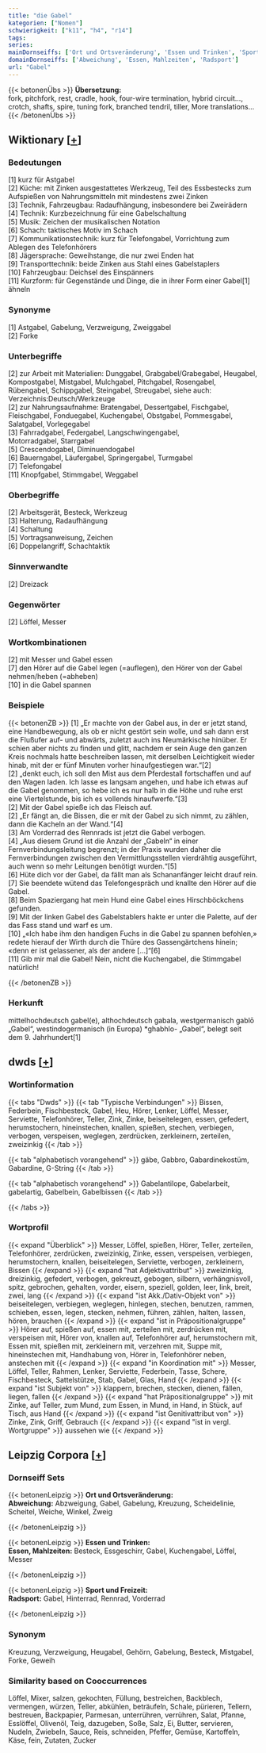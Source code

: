 ```yaml
---
title: "die Gabel"
kategorien: ["Nomen"]
schwierigkeit: ["k11", "h4", "r14"]
tags:
series:
mainDornseiffs: ['Ort und Ortsveränderung', 'Essen und Trinken', 'Sport und Freizeit']
domainDornseiffs: ['Abweichung', 'Essen, Mahlzeiten', 'Radsport']
url: "Gabel"
---
```


{{< betonenÜbs >}}
**Übersetzung:**  
fork, pitchfork, rest, cradle, hook, four-wire termination, hybrid circuit..., crotch, shafts, spire, tuning fork, branched tendril, tiller, More translations...  
{{< /betonenÜbs >}}

## Wiktionary [[+](https://de.wiktionary.org/wiki/Gabel)]

### Bedeutungen
[1] kurz für Astgabel  
[2] Küche: mit Zinken ausgestattetes Werkzeug, Teil des Essbestecks zum Aufspießen von Nahrungsmitteln mit mindestens zwei Zinken  
[3] Technik, Fahrzeugbau: Radaufhängung, insbesondere bei Zweirädern  
[4] Technik: Kurzbezeichnung für eine Gabelschaltung  
[5] Musik: Zeichen der musikalischen Notation  
[6] Schach: taktisches Motiv im Schach  
[7] Kommunikationstechnik: kurz für Telefongabel, Vorrichtung zum Ablegen des Telefonhörers  
[8] Jägersprache: Geweihstange, die nur zwei Enden hat  
[9] Transporttechnik: beide Zinken aus Stahl eines Gabelstaplers  
[10] Fahrzeugbau: Deichsel des Einspänners  
[11] Kurzform: für Gegenstände und Dinge, die in ihrer Form einer Gabel[1] ähneln  

### Synonyme
[1] Astgabel, Gabelung, Verzweigung, Zweiggabel  
[2] Forke  

### Unterbegriffe
[2] zur Arbeit mit Materialien: Dunggabel, Grabgabel/Grabegabel, Heugabel, Kompostgabel, Mistgabel, Mulchgabel, Pitchgabel, Rosengabel, Rübengabel, Schippgabel, Steingabel, Streugabel, siehe auch: Verzeichnis:Deutsch/Werkzeuge  
[2] zur Nahrungsaufnahme: Bratengabel, Dessertgabel, Fischgabel, Fleischgabel, Fonduegabel, Kuchengabel, Obstgabel, Pommesgabel, Salatgabel, Vorlegegabel  
[3] Fahrradgabel, Federgabel, Langschwingengabel, Motorradgabel, Starrgabel  
[5] Crescendogabel, Diminuendogabel  
[6] Bauerngabel, Läufergabel, Springergabel, Turmgabel  
[7] Telefongabel  
[11] Knopfgabel, Stimmgabel, Weggabel  

### Oberbegriffe
[2] Arbeitsgerät, Besteck, Werkzeug  
[3] Halterung, Radaufhängung  
[4] Schaltung  
[5] Vortragsanweisung, Zeichen  
[6] Doppelangriff, Schachtaktik  

### Sinnverwandte
[2] Dreizack  

### Gegenwörter
[2] Löffel, Messer  

### Wortkombinationen
[2] mit Messer und Gabel essen  
[7] den Hörer auf die Gabel legen (=auflegen), den Hörer von der Gabel nehmen/heben (=abheben)  
[10] in die Gabel spannen  

### Beispiele
{{< betonenZB >}}
[1] „Er machte von der Gabel aus, in der er jetzt stand, eine Handbewegung, als ob er nicht gestört sein wolle, und sah dann erst die Flußufer auf- und abwärts, zuletzt auch ins Neumärkische hinüber. Er schien aber nichts zu finden und glitt, nachdem er sein Auge den ganzen Kreis nochmals hatte beschreiben lassen, mit derselben Leichtigkeit wieder hinab, mit der er fünf Minuten vorher hinaufgestiegen war.“[2]  
[2] „denkt euch, ich soll den Mist aus dem Pferdestall fortschaffen und auf den Wagen laden. Ich lasse es langsam angehen, und habe ich etwas auf die Gabel genommen, so hebe ich es nur halb in die Höhe und ruhe erst eine Viertelstunde, bis ich es vollends hinaufwerfe.“[3]  
[2] Mit der Gabel spieße ich das Fleisch auf.  
[2] „Er fängt an, die Bissen, die er mit der Gabel zu sich nimmt, zu zählen, dann die Kacheln an der Wand.“[4]  
[3] Am Vorderrad des Rennrads ist jetzt die Gabel verbogen.  
[4] „Aus diesem Grund ist die Anzahl der „Gabeln“ in einer Fernverbindungsleitung begrenzt; in der Praxis wurden daher die Fernverbindungen zwischen den Vermittlungsstellen vierdrähtig ausgeführt, auch wenn so mehr Leitungen benötigt wurden.“[5]  
[6] Hüte dich vor der Gabel, da fällt man als Schananfänger leicht drauf rein.  
[7] Sie beendete wütend das Telefongespräch und knallte den Hörer auf die Gabel.  
[8] Beim Spaziergang hat mein Hund eine Gabel eines Hirschböckchens gefunden.  
[9] Mit der linken Gabel des Gabelstablers hakte er unter die Palette, auf der das Fass stand und warf es um.  
[10] „«Ich habe ihm den handigen Fuchs in die Gabel zu spannen befohlen,» redete hierauf der Wirth durch die Thüre des Gassengärtchens hinein; «denn er ist gelassener, als der andere […]“[6]  
[11] Gib mir mal die Gabel! Nein, nicht die Kuchengabel, die Stimmgabel natürlich!  

{{< /betonenZB >}}
### Herkunft
mittelhochdeutsch gabel(e), althochdeutsch gabala, westgermanisch gablō „Gabel“, westindogermanisch (in Europa) *ghabhlo- „Gabel“, belegt seit dem 9. Jahrhundert[1]  



## dwds [[+](https://www.dwds.de/wb/Gabel)]

### Wortinformation
{{< tabs "Dwds" >}}
{{< tab "Typische Verbindungen" >}}
Bissen, Federbein, Fischbesteck, Gabel, Heu, Hörer, Lenker, Löffel, Messer, Serviette, Telefonhörer, Teller, Zink, Zinke, beiseitelegen, essen, gefedert, herumstochern, hineinstechen, knallen, spießen, stechen, verbiegen, verbogen, verspeisen, weglegen, zerdrücken, zerkleinern, zerteilen, zweizinkig
{{< /tab >}}

{{< tab "alphabetisch vorangehend" >}}
gäbe, Gabbro, Gabardinekostüm, Gabardine, G-String
{{< /tab >}}

{{< tab "alphabetisch vorangehend" >}}
Gabelantilope, Gabelarbeit, gabelartig, Gabelbein, Gabelbissen
{{< /tab >}}

{{< /tabs >}}

### Wortprofil
{{< expand "Überblick" >}} Messer, Löffel, spießen, Hörer, Teller, zerteilen, Telefonhörer, zerdrücken, zweizinkig, Zinke, essen, verspeisen, verbiegen, herumstochern, knallen, beiseitelegen, Serviette, verbogen, zerkleinern, Bissen {{< /expand >}}
{{< expand "hat Adjektivattribut" >}} zweizinkig, dreizinkig, gefedert, verbogen, gekreuzt, gebogen, silbern, verhängnisvoll, spitz, gebrochen, gehalten, vorder, eisern, speziell, golden, leer, link, breit, zwei, lang {{< /expand >}}
{{< expand "ist Akk./Dativ-Objekt von" >}} beiseitelegen, verbiegen, weglegen, hinlegen, stechen, benutzen, rammen, schieben, essen, legen, stecken, nehmen, führen, zählen, halten, lassen, hören, brauchen {{< /expand >}}
{{< expand "ist in Präpositionalgruppe" >}} Hörer auf, spießen auf, essen mit, zerteilen mit, zerdrücken mit, verspeisen mit, Hörer von, knallen auf, Telefonhörer auf, herumstochern mit, Essen mit, spießen mit, zerkleinern mit, verzehren mit, Suppe mit, hineinstechen mit, Handhabung von, Hörer in, Telefonhörer neben, anstechen mit {{< /expand >}}
{{< expand "in Koordination mit" >}} Messer, Löffel, Teller, Rahmen, Lenker, Serviette, Federbein, Tasse, Schere, Fischbesteck, Sattelstütze, Stab, Gabel, Glas, Hand {{< /expand >}}
{{< expand "ist Subjekt von" >}} klappern, brechen, stecken, dienen, fällen, liegen, fallen {{< /expand >}}
{{< expand "hat Präpositionalgruppe" >}} mit Zinke, auf Teller, zum Mund, zum Essen, in Mund, in Hand, in Stück, auf Tisch, aus Hand {{< /expand >}}
{{< expand "ist Genitivattribut von" >}} Zinke, Zink, Griff, Gebrauch {{< /expand >}}
{{< expand "ist in vergl. Wortgruppe" >}} aussehen wie {{< /expand >}}

## Leipzig Corpora [[+](https://corpora.uni-leipzig.de/en/res?word=Gabel&corpusId=deu_newscrawl-public_2018)]

### Dornseiff Sets
{{< betonenLeipzig >}}
**Ort und Ortsveränderung:**  
**Abweichung:** Abzweigung, Gabel, Gabelung, Kreuzung, Scheidelinie, Scheitel, Weiche, Winkel, Zweig  

{{< /betonenLeipzig >}}


{{< betonenLeipzig >}}
**Essen und Trinken:**  
**Essen, Mahlzeiten:** Besteck, Essgeschirr, Gabel, Kuchengabel, Löffel, Messer  

{{< /betonenLeipzig >}}


{{< betonenLeipzig >}}
**Sport und Freizeit:**  
**Radsport:** Gabel, Hinterrad, Rennrad, Vorderrad  

{{< /betonenLeipzig >}}

### Synonym
Kreuzung, Verzweigung, Heugabel, Gehörn, Gabelung, Besteck, Mistgabel, Forke, Geweih


### Similarity based on Cooccurrences
Löffel, Mixer, salzen, gekochten, Füllung, bestreichen, Backblech, vermengen, würzen, Teller, abkühlen, beträufeln, Schale, pürieren, Tellern, bestreuen, Backpapier, Parmesan, unterrühren, verrühren, Salat, Pfanne, Esslöffel, Olivenöl, Teig, dazugeben, Soße, Salz, Ei, Butter, servieren, Nudeln, Zwiebeln, Sauce, Reis, schneiden, Pfeffer, Gemüse, Kartoffeln, Käse, fein, Zutaten, Zucker


